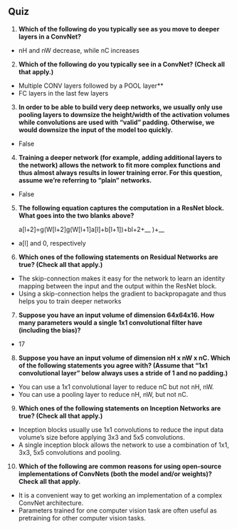 ## Quiz

1. **Which of the following do you typically see as you move to deeper layers in a ConvNet?**
	
- nH and nW decrease, while nC increases

2. **Which of the following do you typically see in a ConvNet? (Check all that apply.)**
	
- Multiple CONV layers followed by a POOL layer**
- FC layers in the last few layers

3. **In order to be able to build very deep networks, we usually only use pooling layers to downsize the height/width of the activation volumes while convolutions are used with “valid” padding. Otherwise, we would downsize the input of the model too quickly.**
- False

4. **Training a deeper network (for example, adding additional layers to the network) allows the network to fit more complex functions and thus almost always results in lower training error. For this question, assume we’re referring to “plain” networks.**
- False

5. **The following equation captures the computation in a ResNet block. What goes into the two blanks above?**

    a[l+2]=g(W[l+2]g(W[l+1]a[l]+b[l+1])+bl+2+__ )+__

- a[l] and 0, respectively

6. **Which ones of the following statements on Residual Networks are true? (Check all that apply.)**

- The skip-connection makes it easy for the network to learn an identity mapping between the input and the output within the ResNet block.
- Using a skip-connection helps the gradient to backpropagate and thus helps you to train deeper networks

7. **Suppose you have an input volume of dimension 64x64x16. How many parameters would a single 1x1 convolutional filter have (including the bias)?**

	
- 17

8. **Suppose you have an input volume of dimension nH x nW x nC. Which of the following statements you agree with? (Assume that “1x1 convolutional layer” below always uses a stride of 1 and no padding.)**

- You can use a 1x1 convolutional layer to reduce nC but not nH, nW.
- You can use a pooling layer to reduce nH, nW, but not nC.

9. **Which ones of the following statements on Inception Networks are true? (Check all that apply.)**

- Inception blocks usually use 1x1 convolutions to reduce the input data volume’s size before applying 3x3 and 5x5 convolutions.
- A single inception block allows the network to use a combination of 1x1, 3x3, 5x5 convolutions and pooling.

10. **Which of the following are common reasons for using open-source implementations of ConvNets (both the model and/or weights)? Check all that apply.**

- It is a convenient way to get working an implementation of a complex ConvNet architecture.
- Parameters trained for one computer vision task are often useful as pretraining for other computer vision tasks.

